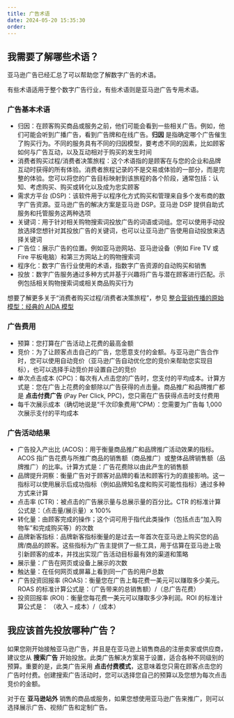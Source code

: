 ```yaml
---
title: 广告术语
date: 2024-05-20 15:35:30
order:
---
```


## 我需要了解哪些术语？

亚马逊广告已经汇总了可以帮助您了解数字广告的术语。

有些术语适用于整个数字广告行业，有些术语则是亚马逊广告专用术语。

### 广告基本术语

- 归因：在顾客购买商品或服务之前，他们可能会看到一些相关广告。例如，他们可能会听到广播广告，看到广告牌和在线广告。**归因** 是指确定哪个广告催生了购买行为。不同的服务具有不同的归因模型，要考虑不同的因素，比如顾客如何与广告互动，以及互动相对于购买的发生时间
- 消费者购买过程/消费者决策旅程：这个术语指的是顾客在与您的企业和品牌互动时获得的所有体验。消费者旅程记录的不是交易或体验的一部分，而是完整的体验。您可以将您的广告目标映射到该旅程的各个阶段，通常包括：认知、考虑购买、购买或转化以及成为忠实顾客
- 需求方平台 (DSP)：该软件用于以程序化方式购买和管理来自多个发布商的数字广告资源。亚马逊广告的解决方案是亚马逊 DSP。亚马逊 DSP 提供自助式服务和托管服务这两种选项
- 关键词：用于针对相关购物搜索词投放广告的词语或词组。您可以使用手动投放选择您想针对其投放广告的关键词，也可以让亚马逊广告使用自动投放来选择关键词
- 广告位：展示广告的位置。例如亚马逊网站、亚马逊设备（例如 Fire TV 或 Fire 平板电脑）和第三方网站上的购物搜索词
- 程序化：数字广告行业使用的术语，指数字广告资源的自动购买和销售
- 投放：数字广告服务通过多种方式并基于兴趣将广告与潜在顾客进行匹配。示例包括相关购物搜索词或相关商品购买行为

想要了解更多关于“消费者购买过程/消费者决策旅程”，参见 [整合营销传播的原始模型：经典的 AIDA 模型](../../市场营销/01.极简市场营销#4p)

### 广告费用

- 预算：您打算在广告活动上花费的最高金额
- 竞价：为了让顾客点击自己的广告，您愿意支付的金额。与亚马逊广告合作时，您可以使用自动竞价（亚马逊广告自动优化您的竞价来帮助您实现目标），也可以选择手动竞价并设置自己的竞价
- 单次点击成本 (CPC)：每次有人点击您的广告时，您支付的平均成本。计算方式是：您在广告上花费的金额除以广告获得的点击量。商品推广和品牌推广都是 **点击付费广告** (Pay Per Click, PPC)，您只需在广告获得点击时支付费用
- 每千次展示成本（确切地说是“千次印象费用”CPM）：您需要为广告每 1,000 次展示支付的平均成本

### 广告活动结果

- 广告投入产出比 (ACOS)：用于衡量商品推广和品牌推广活动效果的指标。ACOS 指广告花费与所推广商品的销售额（商品推广）或整体品牌销售额（品牌推广）的比率。计算方式是：广告花费除以由此产生的销售额
- 品牌提升洞察：衡量广告对于顾客对品牌的看法和顾客行为的直接影响。这一指标可以使用展示后成功指标（例如品牌知名度和购买可能性指标）通过多种方式来计算
- 点击率 (CTR)：被点击的广告展示量与总展示量的百分比。CTR 的标准计算公式是：（点击量/展示量）x 100%
- 转化量：由顾客完成的操作；这个词可用于指代此类操作（包括点击“加入购物车”和完成购买等）的次数
- 品牌新客指标：品牌新客指标衡量的是过去一年首次在亚马逊上购买您的品牌/商品的顾客。这些指标为广告主提供了一些工具，用于估算在亚马逊上吸引新顾客的成本，并找出实现广告活动目标最有效的渠道和策略
- 展示量：广告在网页或设备上展示的次数
- 触达量：在任何网页或屏幕上看到同一广告的用户总数
- 广告投资回报率 (ROAS)：衡量您在广告上每花费一美元可以赚取多少美元。ROAS 的标准计算公式是：（广告带来的总销售额）/（总广告花费）
- 投资回报率 (ROI)：衡量您每花费一美元可以赚取多少净利润。ROI 的标准计算公式是：
  （收入 – 成本）/（成本）

## 我应该首先投放哪种广告？

如果您刚开始接触亚马逊广告，并且是在亚马逊上销售商品的注册卖家或供应商，建议您从 **搜索广告** 开始投放。此类广告解决方案易于设置，适合各种不同级别的预算。重要的是，此类广告采用 **点击付费模式**，这意味着您只需在顾客点击您的广告时付费。创建搜索广告活动时，您可以选择您自己的预算以及您想为每次点击竞价的金额。

对于在 **亚马逊站外** 销售的商品或服务，如果您想使用亚马逊广告来推广，则可以选择展示广告、视频广告和定制广告。
